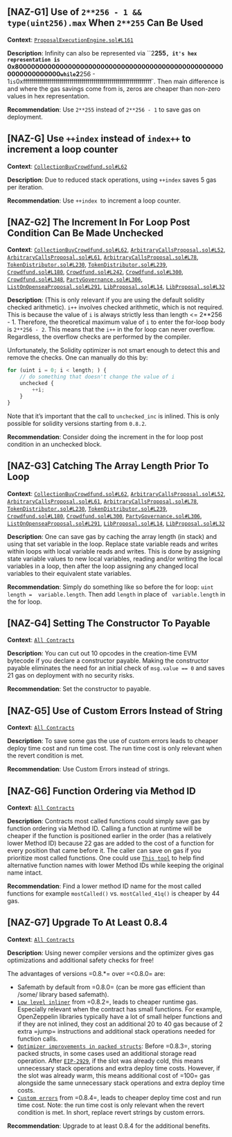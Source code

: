 ## [NAZ-G1] Use of `2**256 - 1 && type(uint256).max` When `2**255` Can Be Used
**Context**: [`ProposalExecutionEngine.sol#L161`](https://github.com/PartyDAO/party-contracts-c4/blob/main/contracts/proposals/ProposalExecutionEngine.sol#L161)

**Description**:
Infinity can also be represented via ``2**255`, it's hex representation is `0x8000000000000000000000000000000000000000000000000000000000000000` while `2**256 - 1` is `0xffffffffffffffffffffffffffffffffffffffffffffffffffffffffffffffff`. Then main difference is and where the gas savings come from is, zeros are cheaper than non-zero values in hex representation.

**Recommendation**: 
Use `2**255` instead of `2**256 - 1` to save gas on deployment.


## [NAZ-G] Use `++index` instead of `index++` to increment a loop counter
**Context**: [`CollectionBuyCrowdfund.sol#L62`](https://github.com/PartyDAO/party-contracts-c4/blob/main/contracts/crowdfund/CollectionBuyCrowdfund.sol#L62)

**Description**:
Due to reduced stack operations, using `++index` saves 5 gas per iteration.

**Recommendation**: 
Use `++index `to increment a loop counter.


## [NAZ-G2] The Increment In For Loop Post Condition Can Be Made Unchecked
**Context**: [`CollectionBuyCrowdfund.sol#L62`](https://github.com/PartyDAO/party-contracts-c4/blob/main/contracts/crowdfund/CollectionBuyCrowdfund.sol#L62), [`ArbitraryCallsProposal.sol#L52`](https://github.com/PartyDAO/party-contracts-c4/blob/main/contracts/proposals/ArbitraryCallsProposal.sol#L52), [`ArbitraryCallsProposal.sol#L61`](https://github.com/PartyDAO/party-contracts-c4/blob/main/contracts/proposals/ArbitraryCallsProposal.sol#L61), [`ArbitraryCallsProposal.sol#L78`](https://github.com/PartyDAO/party-contracts-c4/blob/main/contracts/proposals/ArbitraryCallsProposal.sol#L78), [`TokenDistributor.sol#L230`](https://github.com/PartyDAO/party-contracts-c4/blob/main/contracts/distribution/TokenDistributor.sol#L230), [`TokenDistributor.sol#L239`](https://github.com/PartyDAO/party-contracts-c4/blob/main/contracts/distribution/TokenDistributor.sol#L239), [`Crowdfund.sol#L180`](https://github.com/PartyDAO/party-contracts-c4/blob/main/contracts/crowdfund/Crowdfund.sol#L180), [`Crowdfund.sol#L242`](https://github.com/PartyDAO/party-contracts-c4/blob/main/contracts/crowdfund/Crowdfund.sol#L242), [`Crowdfund.sol#L300`](https://github.com/PartyDAO/party-contracts-c4/blob/main/contracts/crowdfund/Crowdfund.sol#L300), [`Crowdfund.sol#L348`](https://github.com/PartyDAO/party-contracts-c4/blob/main/contracts/crowdfund/Crowdfund.sol#L348), [`PartyGovernance.sol#L306`](https://github.com/PartyDAO/party-contracts-c4/blob/main/contracts/party/PartyGovernance.sol#L306), [`ListOnOpenseaProposal.sol#L291`](https://github.com/PartyDAO/party-contracts-c4/blob/main/contracts/proposals/ListOnOpenseaProposal.sol#L291), [`LibProposal.sol#L14`](https://github.com/PartyDAO/party-contracts-c4/blob/main/contracts/proposals/LibProposal.sol#L14), [`LibProposal.sol#L32`](https://github.com/PartyDAO/party-contracts-c4/blob/main/contracts/proposals/LibProposal.sol#L32)

**Description**:
(This is only relevant if you are using the default solidity checked arithmetic). `i++` involves checked arithmetic, which is not required. This is because the value of `i` is always strictly less than length <= 2**256 - 1. Therefore, the theoretical maximum value of `i` to enter the for-loop body is `2**256 - 2`. This means that the `i++` in the for loop can never overflow. Regardless, the overflow checks are performed by the compiler.

Unfortunately, the Solidity optimizer is not smart enough to detect this and remove the checks. One can manually do this by:
```js
for (uint i = 0; i < length; ) {
    // do something that doesn't change the value of i
    unchecked {
        ++i;
    }
}
```
Note that it’s important that the call to `unchecked_inc` is inlined. This is only possible for solidity versions starting from `0.8.2`.

**Recommendation**: 
Consider doing the increment in the for loop post condition in an unchecked block.


## [NAZ-G3] Catching The Array Length Prior To Loop
**Context**: [`CollectionBuyCrowdfund.sol#L62`](https://github.com/PartyDAO/party-contracts-c4/blob/main/contracts/crowdfund/CollectionBuyCrowdfund.sol#L62), [`ArbitraryCallsProposal.sol#L52`](https://github.com/PartyDAO/party-contracts-c4/blob/main/contracts/proposals/ArbitraryCallsProposal.sol#L52), [`ArbitraryCallsProposal.sol#L61`](https://github.com/PartyDAO/party-contracts-c4/blob/main/contracts/proposals/ArbitraryCallsProposal.sol#L61), [`ArbitraryCallsProposal.sol#L78`](https://github.com/PartyDAO/party-contracts-c4/blob/main/contracts/proposals/ArbitraryCallsProposal.sol#L78), [`TokenDistributor.sol#L230`](https://github.com/PartyDAO/party-contracts-c4/blob/main/contracts/distribution/TokenDistributor.sol#L230), [`TokenDistributor.sol#L239`](https://github.com/PartyDAO/party-contracts-c4/blob/main/contracts/distribution/TokenDistributor.sol#L239), [`Crowdfund.sol#L180`](https://github.com/PartyDAO/party-contracts-c4/blob/main/contracts/crowdfund/Crowdfund.sol#L180), [`Crowdfund.sol#L300`](https://github.com/PartyDAO/party-contracts-c4/blob/main/contracts/crowdfund/Crowdfund.sol#L300), [`PartyGovernance.sol#L306`](https://github.com/PartyDAO/party-contracts-c4/blob/main/contracts/party/PartyGovernance.sol#L306), [`ListOnOpenseaProposal.sol#L291`](https://github.com/PartyDAO/party-contracts-c4/blob/main/contracts/proposals/ListOnOpenseaProposal.sol#L291), [`LibProposal.sol#L14`](https://github.com/PartyDAO/party-contracts-c4/blob/main/contracts/proposals/LibProposal.sol#L14), [`LibProposal.sol#L32`](https://github.com/PartyDAO/party-contracts-c4/blob/main/contracts/proposals/LibProposal.sol#L32)

**Description**:
One can save gas by caching the array length (in stack) and using that set variable in the loop. Replace state variable reads and writes within loops with local variable reads and writes. This is done by assigning state variable values to new local variables, reading and/or writing the local variables in a loop, then after the loop assigning any changed local variables to their equivalent state variables.

**Recommendation**: 
Simply do something like so before the for loop: ```uint length =  variable.length```. Then add ```length``` in place of ``` variable.length``` in the for loop. 


## [NAZ-G4] Setting The Constructor To Payable
**Context**: [`All Contracts`](https://github.com/PartyDAO/party-contracts-c4/tree/main/contracts)

**Description**:
You can cut out 10 opcodes in the creation-time EVM bytecode if you declare a constructor payable. Making the constructor payable eliminates the need for an initial check of `msg.value == 0` and saves 21 gas on deployment with no security risks.

**Recommendation**: 
Set the constructor to payable.


## [NAZ-G5] Use of Custom Errors Instead of String
**Context**: [`All Contracts`](https://github.com/PartyDAO/party-contracts-c4/tree/main/contracts)

**Description**:
To save some gas the use of custom errors leads to cheaper deploy time cost and run time cost. The run time cost is only relevant when the revert condition is met.

**Recommendation**: 
Use Custom Errors instead of strings.


## [NAZ-G6] Function Ordering via Method ID
**Context**: [`All Contracts`](https://github.com/PartyDAO/party-contracts-c4/tree/main/contracts)

**Description**:
Contracts most called functions could simply save gas by function ordering via Method ID. Calling a function at runtime will be cheaper if the function is positioned earlier in the order (has a relatively lower Method ID) because 22 gas are added to the cost of a function for every position that came before it. The caller can save on gas if you prioritize most called functions. One could use [`This tool`](https://emn178.github.io/solidity-optimize-name/) to help find alternative function names with lower Method IDs while keeping the original name intact.

**Recommendation**: 
Find a lower method ID name for the most called functions for example ```mostCalled()``` vs. ```mostCalled_41q()``` is cheaper by 44 gas.


## [NAZ-G7] Upgrade To At Least 0.8.4
**Context**: [`All Contracts`](https://github.com/PartyDAO/party-contracts-c4/tree/main/contracts)

**Description**:
Using newer compiler versions and the optimizer gives gas
optimizations and additional safety checks for free!

The advantages of versions =0.8.*= over =<0.8.0= are:

- Safemath by default from =0.8.0= (can be more gas efficient than /some/
  library based safemath).
- [`Low level inliner`](https://blog.soliditylang.org/2021/03/02/saving-gas-with-simple-inliner/) from =0.8.2=, leads to cheaper runtime gas.
  Especially relevant when the contract has small functions. For
  example, OpenZeppelin libraries typically have a lot of small
  helper functions and if they are not inlined, they cost an
  additional 20 to 40 gas because of 2 extra =jump= instructions and
  additional stack operations needed for function calls.
- [`Optimizer improvements in packed structs`](https://blog.soliditylang.org/2021/03/23/solidity-0.8.3-release-announcement/#optimizer-improvements): Before =0.8.3=, storing
  packed structs, in some cases used an additional storage read
  operation. After [`EIP-2929`](https://eips.ethereum.org/EIPS/eip-2929), if the slot was already cold, this
  means unnecessary stack operations and extra deploy time costs.
  However, if the slot was already warm, this means additional cost
  of =100= gas alongside the same unnecessary stack operations and
  extra deploy time costs.
- [`Custom errors`](https://blog.soliditylang.org/2021/04/21/custom-errors) from =0.8.4=, leads to cheaper deploy time cost and
  run time cost. Note: the run time cost is only relevant when the
  revert condition is met. In short, replace revert strings by
  custom errors.

**Recommendation**: 
Upgrade to at least 0.8.4 for the additional benefits.